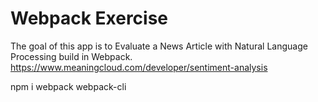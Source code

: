 # Webpack Exercise 

The goal of this app is to Evaluate a News Article with Natural Language Processing build in Webpack.
https://www.meaningcloud.com/developer/sentiment-analysis

npm i webpack webpack-cli
